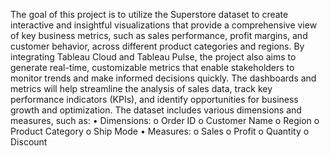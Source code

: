 The goal of this project is to utilize the Superstore dataset to create interactive and insightful visualizations that provide a comprehensive view of key business metrics, such as sales performance, profit margins, and customer behavior, across different product categories and regions. By integrating Tableau Cloud and Tableau Pulse, the project also aims to generate real-time, customizable metrics that enable stakeholders to monitor trends and make informed decisions quickly. The dashboards and metrics will help streamline the analysis of sales data, track key performance indicators (KPIs), and identify opportunities for business growth and optimization.
The dataset includes various dimensions and measures, such as:
•	Dimensions:
o	Order ID
o	Customer Name
o	Region
o	Product Category
o	Ship Mode
•	Measures:
o	Sales
o	Profit
o	Quantity
o	Discount

